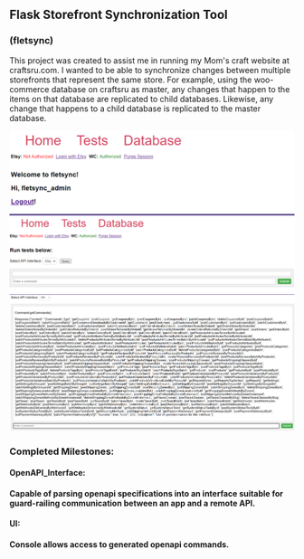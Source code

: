 ## Flask Storefront Synchronization Tool
### (fletsync)

This project was created to assist me in running my Mom's craft website at craftsru.com. I wanted to be able to 
synchronize changes between multiple storefronts that represent the same store. For example,
using the woo-commerce database on craftsru as master, any changes that happen to the items on that database are 
replicated to child databases. Likewise, any change that happens to a child database is replicated to 
the master database.

![img_2.png](img_2.png)
![img_1.png](img_1.png)
![img_3.png](img_3.png)

### Completed Milestones:

#### OpenAPI_Interface:
#### Capable of parsing openapi specifications into an interface suitable for guard-railing communication between an app and a remote API.

#### UI: 
#### Console allows access to generated openapi commands.
    